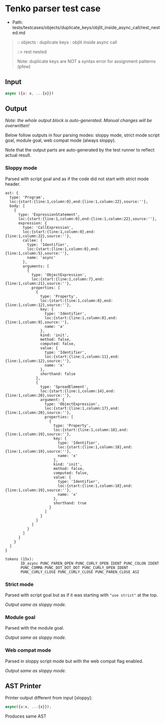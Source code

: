 # Tenko parser test case

- Path: tests/testcases/objects/duplicate_keys/objlit_inside_async_call/rest_nested.md

> :: objects : duplicate keys : objlit inside async call
>
> ::> rest nested
>
> Note: duplicate keys are NOT a syntax error for assignment patterns (pfew)

## Input

`````js
async ({a: x, ...{x}})
`````

## Output

_Note: the whole output block is auto-generated. Manual changes will be overwritten!_

Below follow outputs in four parsing modes: sloppy mode, strict mode script goal, module goal, web compat mode (always sloppy).

Note that the output parts are auto-generated by the test runner to reflect actual result.

### Sloppy mode

Parsed with script goal and as if the code did not start with strict mode header.

`````
ast: {
  type: 'Program',
  loc:{start:{line:1,column:0},end:{line:1,column:22},source:''},
  body: [
    {
      type: 'ExpressionStatement',
      loc:{start:{line:1,column:0},end:{line:1,column:22},source:''},
      expression: {
        type: 'CallExpression',
        loc:{start:{line:1,column:0},end:{line:1,column:22},source:''},
        callee: {
          type: 'Identifier',
          loc:{start:{line:1,column:0},end:{line:1,column:5},source:''},
          name: 'async'
        },
        arguments: [
          {
            type: 'ObjectExpression',
            loc:{start:{line:1,column:7},end:{line:1,column:21},source:''},
            properties: [
              {
                type: 'Property',
                loc:{start:{line:1,column:8},end:{line:1,column:12},source:''},
                key: {
                  type: 'Identifier',
                  loc:{start:{line:1,column:8},end:{line:1,column:9},source:''},
                  name: 'a'
                },
                kind: 'init',
                method: false,
                computed: false,
                value: {
                  type: 'Identifier',
                  loc:{start:{line:1,column:11},end:{line:1,column:12},source:''},
                  name: 'x'
                },
                shorthand: false
              },
              {
                type: 'SpreadElement',
                loc:{start:{line:1,column:14},end:{line:1,column:20},source:''},
                argument: {
                  type: 'ObjectExpression',
                  loc:{start:{line:1,column:17},end:{line:1,column:20},source:''},
                  properties: [
                    {
                      type: 'Property',
                      loc:{start:{line:1,column:18},end:{line:1,column:19},source:''},
                      key: {
                        type: 'Identifier',
                        loc:{start:{line:1,column:18},end:{line:1,column:19},source:''},
                        name: 'x'
                      },
                      kind: 'init',
                      method: false,
                      computed: false,
                      value: {
                        type: 'Identifier',
                        loc:{start:{line:1,column:18},end:{line:1,column:19},source:''},
                        name: 'x'
                      },
                      shorthand: true
                    }
                  ]
                }
              }
            ]
          }
        ]
      }
    }
  ]
}

tokens (15x):
       ID_async PUNC_PAREN_OPEN PUNC_CURLY_OPEN IDENT PUNC_COLON IDENT
       PUNC_COMMA PUNC_DOT_DOT_DOT PUNC_CURLY_OPEN IDENT
       PUNC_CURLY_CLOSE PUNC_CURLY_CLOSE PUNC_PAREN_CLOSE ASI
`````

### Strict mode

Parsed with script goal but as if it was starting with `"use strict"` at the top.

_Output same as sloppy mode._

### Module goal

Parsed with the module goal.

_Output same as sloppy mode._

### Web compat mode

Parsed in sloppy script mode but with the web compat flag enabled.

_Output same as sloppy mode._

## AST Printer

Printer output different from input [sloppy]:

````js
async({a:x, ...{x}});
````

Produces same AST
